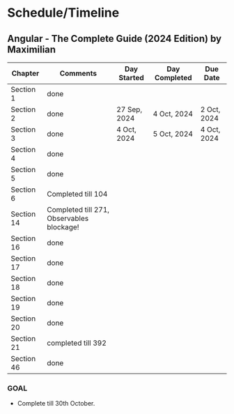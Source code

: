 # Schedule/Timeline

## Angular - The Complete Guide (2024 Edition) by Maximilian


| Chapter  | Comments | Day Started | Day Completed | Due Date
| ------------- | ------------- | ------------- | ------------- | ------------- |
| Section 1  | done  |
| Section 2  | done | 27 Sep, 2024 | 4 Oct, 2024 | 2 Oct, 2024
| Section 3  |  done  | 4 Oct, 2024 | 5 Oct, 2024 | 4 Oct, 2024
| Section 4  |   done |
| Section 5 | done |
| Section 6 | Completed till 104 |
| Section 14 | Completed till 271, Observables blockage! |
| Section 16 | done |
| Section 17 | done |
| Section 18 | done |
| Section 19 | done |
| Section 20 | done |
| Section 21 | completed till 392 |
| Section 46 | done |

### GOAL
- Complete till 30th October.